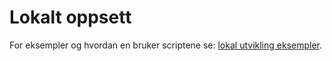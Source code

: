 # Lokalt oppsett
For eksempler og hvordan en bruker scriptene se: [lokal utvikling eksempler](../docs).
